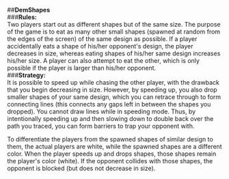 ##**DemShapes**<br />
###**Rules:**<br />
Two players start out as different shapes but of the same size. The purpose of the game is to eat as many other small shapes (spawned at random from the edges of the screen) of the same design as possible. If a player accidentally eats a shape of his/her opponent's design, the player decreases in size, whereas eating shapes of his/her same design increases his/her size. A player can also attempt to eat the other, which is only possible if the player is larger than his/her opponent.<br />
###**Strategy:**<br />
It is possible to speed up while chasing the other player, with the drawback that you begin decreasing in size. However, by speeding up, you also drop smaller shapes of your same design, which you can retrace through to form connecting lines (this connects any gaps left in between the shapes you dropped). You cannot draw lines while in speeding mode. Thus, by intentionally speeding up and then slowing down to double back over the path you traced, you can form barriers to trap your opponent with.<br />

To differentiate the players from the spawned shapes of similar design to them, the actual players are white, while the spawned shapes are a different color. When the player speeds up and drops shapes, those shapes remain the player's color (white). If the opponent collides with those shapes, the opponent is blocked (but does not decrease in size). 
